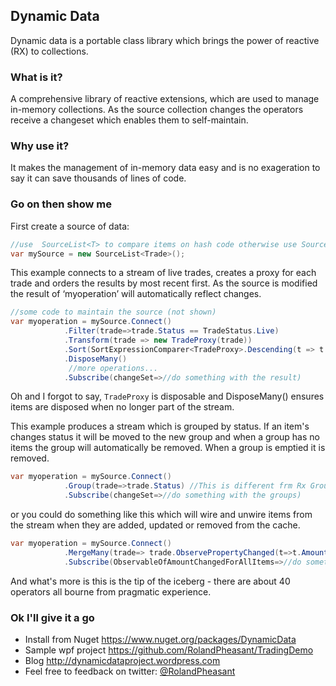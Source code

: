 ## Dynamic Data

Dynamic data is a portable class library which brings the power of reactive (RX) to collections.

### What is it?

A comprehensive library of reactive extensions, which are used to manage in-memory collections. As the source collection changes the operators receive a changeset which enables them to self-maintain.

### Why use it?

It makes the management of in-memory data easy and is no exageration to say it can save thousands of lines of code.

### Go on then show me

First create a source of data:

```csharp
//use  SourceList<T> to compare items on hash code otherwise use SourceCache<TObject,TKey>.
var mySource = new SourceList<Trade>();
```

This example connects to a stream of live trades, creates a proxy for each trade and orders the results by most recent first. As the source is modified the result of ‘myoperation’ will automatically reflect changes.

```csharp
//some code to maintain the source (not shown)
var myoperation = mySource.Connect() 
            .Filter(trade=>trade.Status == TradeStatus.Live) 
            .Transform(trade => new TradeProxy(trade))
            .Sort(SortExpressionComparer<TradeProxy>.Descending(t => t.Timestamp))
            .DisposeMany()
             //more operations...
            .Subscribe(changeSet=>//do something with the result)
```
Oh and I forgot to say, ```TradeProxy``` is disposable and DisposeMany() ensures items are disposed when no longer part of the stream.

This example produces a stream which is grouped by status. If an item's changes status it will be moved to the new group and when a group has no items the group will automatically be removed. When a group is emptied it is removed.
```csharp
var myoperation = mySource.Connect() 
            .Group(trade=>trade.Status) //This is different frm Rx GroupBy
			.Subscribe(changeSet=>//do something with the groups)
```

or you could do something like this which will wire and unwire items from the stream when they are added, updated or removed from the cache.
```csharp
var myoperation = mySource.Connect() 
			.MergeMany(trade=> trade.ObservePropertyChanged(t=>t.Amount) 
			.Subscribe(ObservableOfAmountChangedForAllItems=>//do something with IObservable<PropChangedArg>)
```

And what's more is this is the tip of the iceberg - there are about 40 operators all bourne from pragmatic experience.

### Ok I'll give it a go

- Install from Nuget  https://www.nuget.org/packages/DynamicData
- Sample wpf project https://github.com/RolandPheasant/TradingDemo
- Blog http://dynamicdataproject.wordpress.com
- Feel free to feedback on twitter: [@RolandPheasant](https://twitter.com/RolandPheasant)

